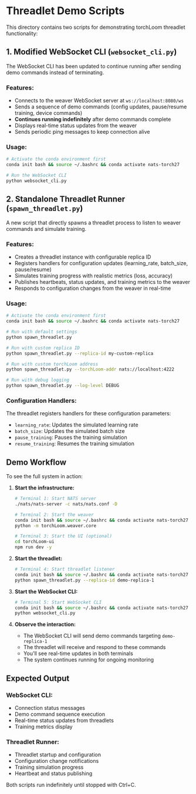 # Threadlet Demo Scripts

This directory contains two scripts for demonstrating torchLoom threadlet functionality:

## 1. Modified WebSocket CLI (`websocket_cli.py`)

The WebSocket CLI has been updated to continue running after sending demo commands instead of terminating.

### Features:
- Connects to the weaver WebSocket server at `ws://localhost:8080/ws`
- Sends a sequence of demo commands (config updates, pause/resume training, device commands)
- **Continues running indefinitely** after demo commands complete
- Displays real-time status updates from the weaver
- Sends periodic ping messages to keep connection alive

### Usage:
```bash
# Activate the conda environment first
conda init bash && source ~/.bashrc && conda activate nats-torch27

# Run the WebSocket CLI
python websocket_cli.py
```

## 2. Standalone Threadlet Runner (`spawn_threadlet.py`)

A new script that directly spawns a threadlet process to listen to weaver commands and simulate training.

### Features:
- Creates a threadlet instance with configurable replica ID
- Registers handlers for configuration updates (learning_rate, batch_size, pause/resume)
- Simulates training progress with realistic metrics (loss, accuracy)
- Publishes heartbeats, status updates, and training metrics to the weaver
- Responds to configuration changes from the weaver in real-time

### Usage:
```bash
# Activate the conda environment first
conda init bash && source ~/.bashrc && conda activate nats-torch27

# Run with default settings
python spawn_threadlet.py

# Run with custom replica ID
python spawn_threadlet.py --replica-id my-custom-replica

# Run with custom torchLoom address
python spawn_threadlet.py --torchLoom-addr nats://localhost:4222

# Run with debug logging
python spawn_threadlet.py --log-level DEBUG
```

### Configuration Handlers:
The threadlet registers handlers for these configuration parameters:
- `learning_rate`: Updates the simulated learning rate
- `batch_size`: Updates the simulated batch size  
- `pause_training`: Pauses the training simulation
- `resume_training`: Resumes the training simulation

## Demo Workflow

To see the full system in action:

1. **Start the infrastructure:**
   ```bash
   # Terminal 1: Start NATS server
   ./nats/nats-server -c nats/nats.conf -D
   
   # Terminal 2: Start the weaver
   conda init bash && source ~/.bashrc && conda activate nats-torch27
   python -m torchLoom.weaver.core
   
   # Terminal 3: Start the UI (optional)
   cd torchLoom-ui
   npm run dev -y
   ```

2. **Start the threadlet:**
   ```bash
   # Terminal 4: Start threadlet listener
   conda init bash && source ~/.bashrc && conda activate nats-torch27
   python spawn_threadlet.py --replica-id demo-replica-1
   ```

3. **Start the WebSocket CLI:**
   ```bash
   # Terminal 5: Start WebSocket CLI
   conda init bash && source ~/.bashrc && conda activate nats-torch27
   python websocket_cli.py
   ```

4. **Observe the interaction:**
   - The WebSocket CLI will send demo commands targeting `demo-replica-1`
   - The threadlet will receive and respond to these commands
   - You'll see real-time updates in both terminals
   - The system continues running for ongoing monitoring

## Expected Output

### WebSocket CLI:
- Connection status messages
- Demo command sequence execution
- Real-time status updates from threadlets
- Training metrics display

### Threadlet Runner:
- Threadlet startup and configuration
- Configuration change notifications
- Training simulation progress
- Heartbeat and status publishing

Both scripts run indefinitely until stopped with Ctrl+C. 
